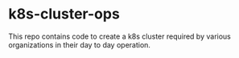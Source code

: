 # k8s-cluster-ops
This repo contains code to create a k8s cluster required by various organizations in their day to day operation.
